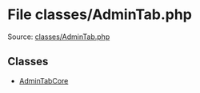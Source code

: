 File classes/AdminTab.php
=========

Source: [classes/AdminTab.php](https://github.com/PrestaShop/PrestaShop/blob/1.6.0.13/classes/AdminTab.php)


Classes
-------

* [AdminTabCore](class.AdminTabCore.md)

